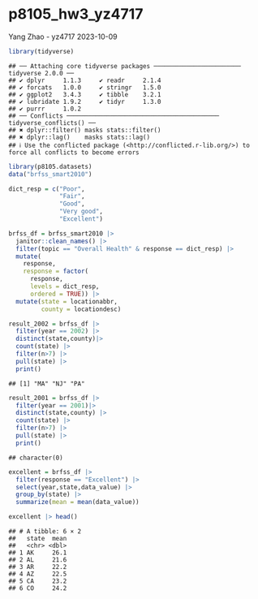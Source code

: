 p8105_hw3_yz4717
================
Yang Zhao - yz4717
2023-10-09

``` r
library(tidyverse)
```

    ## ── Attaching core tidyverse packages ──────────────────────── tidyverse 2.0.0 ──
    ## ✔ dplyr     1.1.3     ✔ readr     2.1.4
    ## ✔ forcats   1.0.0     ✔ stringr   1.5.0
    ## ✔ ggplot2   3.4.3     ✔ tibble    3.2.1
    ## ✔ lubridate 1.9.2     ✔ tidyr     1.3.0
    ## ✔ purrr     1.0.2     
    ## ── Conflicts ────────────────────────────────────────── tidyverse_conflicts() ──
    ## ✖ dplyr::filter() masks stats::filter()
    ## ✖ dplyr::lag()    masks stats::lag()
    ## ℹ Use the conflicted package (<http://conflicted.r-lib.org/>) to force all conflicts to become errors

``` r
library(p8105.datasets) 
data("brfss_smart2010")
```

``` r
dict_resp = c("Poor",
              "Fair",
              "Good",
              "Very good",
              "Excellent")

brfss_df = brfss_smart2010 |> 
  janitor::clean_names() |> 
  filter(topic == "Overall Health" & response == dict_resp) |> 
  mutate(
    response,
    response = factor(
      response,
      levels = dict_resp,
      ordered = TRUE)) |> 
  mutate(state = locationabbr,
         county = locationdesc)
```

``` r
result_2002 = brfss_df |> 
  filter(year == 2002) |> 
  distinct(state,county)|>  
  count(state) |> 
  filter(n>7) |> 
  pull(state) |> 
  print()
```

    ## [1] "MA" "NJ" "PA"

``` r
result_2001 = brfss_df |> 
  filter(year == 2001)|> 
  distinct(state,county) |> 
  count(state) |> 
  filter(n>7) |> 
  pull(state) |> 
  print()
```

    ## character(0)

``` r
excellent = brfss_df |>
  filter(response == "Excellent") |> 
  select(year,state,data_value) |> 
  group_by(state) |> 
  summarize(mean = mean(data_value))  

excellent |> head()
```

    ## # A tibble: 6 × 2
    ##   state  mean
    ##   <chr> <dbl>
    ## 1 AK     26.1
    ## 2 AL     21.6
    ## 3 AR     22.2
    ## 4 AZ     22.5
    ## 5 CA     23.2
    ## 6 CO     24.2
